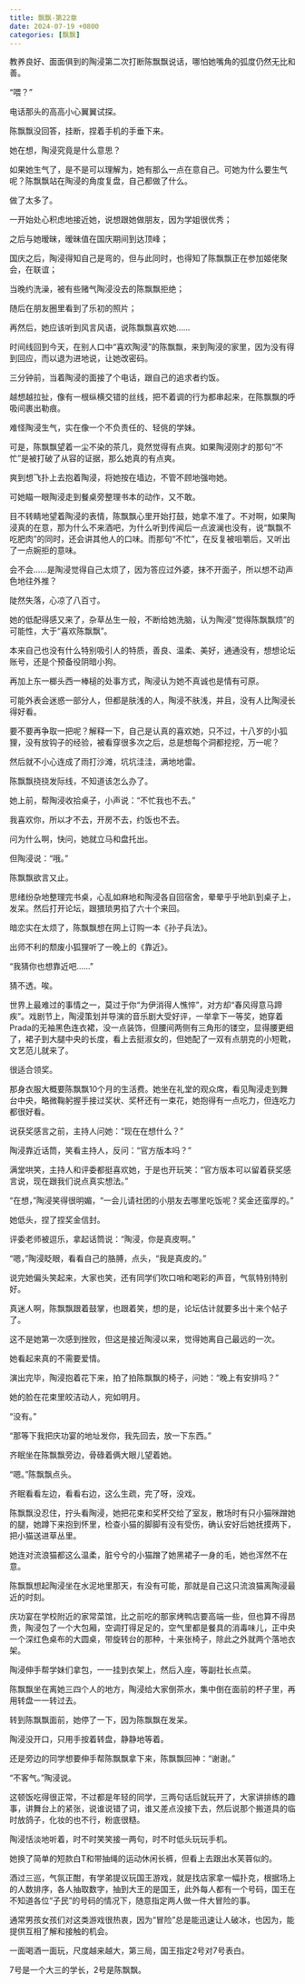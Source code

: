 ```yaml
---
title: 飘飘-第22章
date: 2024-07-19 +0800
categories: [飘飘]
---
```


教养良好、面面俱到的陶浸第二次打断陈飘飘说话，哪怕她嘴角的弧度仍然无比和善。

“喂？”

电话那头的高高小心翼翼试探。

陈飘飘没回答，挂断，捏着手机的手垂下来。

她在想，陶浸究竟是什么意思？

如果她生气了，是不是可以理解为，她有那么一点在意自己。可她为什么要生气呢？陈飘飘站在陶浸的角度复盘，自己都做了什么。

做了太多了。

一开始处心积虑地接近她，说想跟她做朋友，因为学姐很优秀；

之后与她暧昧，暧昧值在国庆期间到达顶峰；

国庆之后，陶浸得知自己是弯的，但与此同时，也得知了陈飘飘正在参加姬佬聚会，在联谊；

当晚约洗澡，被有些赌气陶浸没去的陈飘飘拒绝；

随后在朋友圈里看到了乐初的照片；

再然后，她应该听到风言风语，说陈飘飘喜欢她……

时间线回到今天，在别人口中“喜欢陶浸”的陈飘飘，来到陶浸的家里，因为没有得到回应，而以退为进地说，让她改密码。

三分钟前，当着陶浸的面接了个电话，跟自己的追求者约饭。

越想越拉扯，像有一根纵横交错的丝线，把不着调的行为都串起来，在陈飘飘的呼吸间裹出勒痕。

难怪陶浸生气，实在像一个不负责任的、轻佻的学妹。

可是，陈飘飘望着一尘不染的茶几，竟然觉得有点爽。如果陶浸刚才的那句“不忙”是被打破了从容的证据，那么她真的有点爽。

爽到想飞扑上去抱着陶浸，将她按在墙边，不管不顾地强吻她。

可她瞄一眼陶浸走到餐桌旁整理书本的动作，又不敢。

目不转睛地望着陶浸的表情，陈飘飘心里开始打鼓，她拿不准了。不对啊，如果陶浸真的在意，那为什么不来酒吧，为什么听到传闻后一点波澜也没有，说“飘飘不吃肥肉”的同时，还会讲其他人的口味。而那句“不忙”，在反复被咀嚼后，又听出了一点婉拒的意味。

会不会……是陶浸觉得自己太烦了，因为答应过外婆，抹不开面子，所以想不动声色地往外推？

陡然失落，心凉了八百寸。

她的低配得感又来了，杂草丛生一般，不断给她洗脑，认为陶浸“觉得陈飘飘烦”的可能性，大于“喜欢陈飘飘”。

本来自己也没有什么特别吸引人的特质，善良、温柔、美好，通通没有，想想论坛账号，还是个预备役阴暗小狗。

再加上东一榔头西一棒槌的处事方式，陶浸认为她不真诚也是情有可原。

可能外表会迷惑一部分人，但都是肤浅的人，陶浸不肤浅，并且，没有人比陶浸长得好看。

要不要再争取一把呢？解释一下，自己是认真的喜欢她，只不过，十八岁的小狐狸，没有放钩子的经验，被看穿很多次之后，总是想每个洞都挖挖，万一呢？

然后就不小心连成了雨打沙滩，坑坑洼洼，满地地雷。

陈飘飘挠挠发际线，不知道该怎么办了。

她上前，帮陶浸收拾桌子，小声说：“不忙我也不去。”

我喜欢你，所以才不去，开房不去，约饭也不去。

问为什么啊，快问，她就立马和盘托出。

但陶浸说：“哦。”

陈飘飘欲言又止。

思绪纷杂地整理完书桌，心乱如麻地和陶浸各自回宿舍，晕晕乎乎地趴到桌子上，发呆。然后打开论坛，跟猥琐男掐了六十个来回。

暗恋实在太烦了，陈飘飘想在网上订购一本《孙子兵法》。

出师不利的颓废小狐狸听了一晚上的《靠近》。

“我猜你也想靠近吧……”

猜不透。唉。

世界上最难过的事情之一，莫过于你“为伊消得人憔悴”，对方却“春风得意马蹄疾”。戏剧节上，陶浸策划并导演的音乐剧大受好评，一举拿下一等奖，她穿着Prada的无袖黑色连衣裙，没一点装饰，但腰间两侧有三角形的镂空，显得腰更细了，裙子到大腿中央的长度，看上去挺淑女的，但她配了一双有点朋克的小短靴，文艺范儿就来了。

很适合领奖。

那身衣服大概要陈飘飘10个月的生活费。她坐在礼堂的观众席，看见陶浸走到舞台中央，略微鞠躬握手接过奖状、奖杯还有一束花，她抱得有一点吃力，但连吃力都很好看。

说获奖感言之前，主持人问她：“现在在想什么？”

陶浸靠近话筒，笑看主持人，反问：“官方版本吗？”

满堂哄笑，主持人和评委都挺喜欢她，于是也开玩笑：“官方版本可以留着获奖感言说，现在跟我们说点真实想法。”

“在想，”陶浸笑得很明媚，“一会儿请社团的小朋友去哪里吃饭呢？奖金还蛮厚的。”

她低头，捏了捏奖金信封。

评委老师被逗乐，拿起话筒说：“陶浸，你是真皮啊。”

“嗯，”陶浸眨眼，看看自己的胳膊，点头，“我是真皮的。”

说完她偏头笑起来，大家也笑，还有同学们吹口哨和喝彩的声音，气氛特别特别好。

真迷人啊，陈飘飘跟着鼓掌，也跟着笑，想的是，论坛估计就要多出十来个帖子了。

这不是她第一次感到挫败，但这是接近陶浸以来，觉得她离自己最远的一次。

她看起来真的不需要爱情。

演出完毕，陶浸抱着花下来，拍了拍陈飘飘的椅子，问她：“晚上有安排吗？”

她的脸在花束里皎洁动人，宛如明月。

“没有。”

“那等下我把庆功宴的地址发你，我先回去，放一下东西。”

齐眠坐在陈飘飘旁边，骨碌着俩大眼儿望着她。

“嗯。”陈飘飘点头。

齐眠看看左边，看看右边，这么生疏，完了呀，没戏。

陈飘飘没忍住，拧头看陶浸，她把花束和奖杯交给了室友，散场时有只小猫咪蹭她的腿，她蹲下来抱到怀里，检查小猫的脚脚有没有受伤，确认安好后她抚摸两下，把小猫送进草丛里。

她连对流浪猫都这么温柔，脏兮兮的小猫蹭了她黑裙子一身的毛，她也浑然不在意。

陈飘飘想起陶浸坐在水泥地里那天，有没有可能，那就是自己这只流浪猫离陶浸最近的时刻。

庆功宴在学校附近的家常菜馆，比之前吃的那家烤鸭店要高端一些，但也算不得昂贵，陶浸包了一个大包厢，空调打得足足的，空气里都是餐具的消毒味儿，正中央一个深红色桌布的大圆桌，带旋转台的那种，十来张椅子，除此之外就两个落地衣架。

陶浸伸手帮学妹们拿包，一一挂到衣架上，然后入座，等副社长点菜。

陈飘飘坐在离她三四个人的地方，陶浸给大家倒茶水，集中倒在面前的杯子里，再用转盘一一转过去。

转到陈飘飘面前，她停了一下，因为陈飘飘在发呆。

陶浸没开口，只用手按着转盘，静静地等着。

还是旁边的同学想要伸手帮陈飘飘拿下来，陈飘飘回神：“谢谢。”

“不客气。”陶浸说。

这顿饭吃得很正常，不过都是年轻的同学，三两句话后就玩开了，大家讲排练的趣事，讲舞台上的紧张，说谁说错了词，谁又差点没接下去，然后说那个搬道具的临时放鸽子，化妆的也不行，粉底很糙。

陶浸恬淡地听着，时不时笑笑接一两句，时不时低头玩玩手机。

她换了简单的短款白T和带抽绳的运动休闲长裤，但看上去跟出水芙蓉似的。

酒过三巡，气氛正酣，有学弟提议玩国王游戏，就是找店家拿一幅扑克，根据场上的人数排序，各人抽取数字，抽到大王的是国王，此外每人都有一个号码，国王在不知道各位“子民”的号码的情况下，随意指定两人做一件大冒险的事。

通常男孩女孩们对这类游戏很热衷，因为“冒险”总是能迅速让人破冰，也因为，能提供互相了解和接触的机会。

一面喝酒一面玩，尺度越来越大，第三局，国王指定2号对7号表白。

7号是一个大三的学长，2号是陈飘飘。

